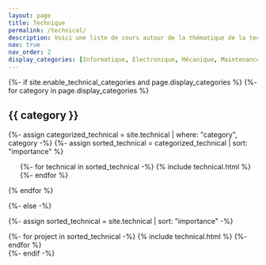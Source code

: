 ```yaml
---
layout: page
title: Technique
permalink: /technical/
description: Voici une liste de cours autour de la thématique de la technique !
nav: true
nav_order: 2
display_categories: [Informatique, Électronique, Mécanique, Maintenance automobile]
---
```


<!-- pages/technical.md -->
<div class="technical">
{%- if site.enable_technical_categories and page.display_categories %}
  <!-- Display categorized technical -->
  {%- for category in page.display_categories %}
  <h2 class="category">{{ category }}</h2>
  {%- assign categorized_technical = site.technical | where: "category", category -%}
  {%- assign sorted_technical = categorized_technical | sort: "importance" %}
  <!-- Generate cards for each project -->
  <div class="technical">
    <ul class="ul-technical">
      {%- for technical in sorted_technical -%}
        {% include technical.html %}
      {%- endfor %}
    </ul>
  </div>
  {% endfor %}

{%- else -%}
<!-- Display technical without categories -->
  {%- assign sorted_technical = site.technical | sort: "importance" -%}
  <!-- Generate cards for each project -->
  <div class="grid">
    {%- for project in sorted_technical -%}
      {% include technical.html %}
    {%- endfor %}
  </div>
{%- endif -%}
</div>
